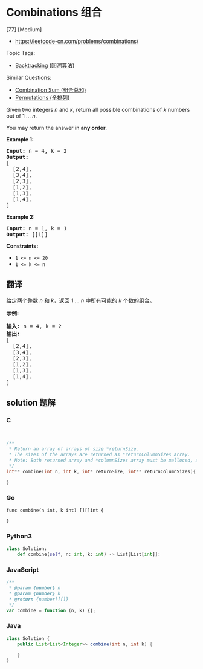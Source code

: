 # Combinations 组合

[77] [Medium]

- https://leetcode-cn.com/problems/combinations/

Topic Tags:

- [Backtracking (回溯算法)](https://leetcode-cn.com/tag/backtracking/)

Similar Questions:

- [Combination Sum (组合总和)](https://leetcode-cn.com/problems/combination-sum/)
- [Permutations (全排列)](https://leetcode-cn.com/problems/permutations/)

Given two integers _n_ and _k_, return all possible combinations of _k_ numbers out of 1 ... _n_.

You may return the answer in **any order**.

**Example 1:**

<pre><strong>Input:</strong> n = 4, k = 2
<strong>Output:</strong>
[
  [2,4],
  [3,4],
  [2,3],
  [1,2],
  [1,3],
  [1,4],
]
</pre>

**Example 2:**

<pre><strong>Input:</strong> n = 1, k = 1
<strong>Output:</strong> [[1]]
</pre>

**Constraints:**

- `1 <= n <= 20`
- `1 <= k <= n`

## 翻译

给定两个整数 _n_ 和 _k_，返回 1 ... _n_ 中所有可能的 _k_ 个数的组合。

**示例:**

<pre><strong>输入:</strong>&nbsp;n = 4, k = 2
<strong>输出:</strong>
[
  [2,4],
  [3,4],
  [2,3],
  [1,2],
  [1,3],
  [1,4],
]</pre>

## solution 题解

### C

```c


/**
 * Return an array of arrays of size *returnSize.
 * The sizes of the arrays are returned as *returnColumnSizes array.
 * Note: Both returned array and *columnSizes array must be malloced, assume caller calls free().
 */
int** combine(int n, int k, int* returnSize, int** returnColumnSizes){

}
```

### Go

```golang
func combine(n int, k int) [][]int {

}
```

### Python3

```python
class Solution:
    def combine(self, n: int, k: int) -> List[List[int]]:
```

### JavaScript

```javascript
/**
 * @param {number} n
 * @param {number} k
 * @return {number[][]}
 */
var combine = function (n, k) {};
```

### Java

```java
class Solution {
    public List<List<Integer>> combine(int n, int k) {

    }
}
```
